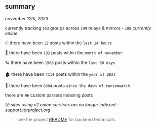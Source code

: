 
## summary
_november 12th, 2023_

currently tracking `163` groups across `299` relays & mirrors - _`100` currently online_

⏲ there have been `12` posts within the `last 24 hours`

🦈 there have been `192` posts within the `month of november`

🪐 there have been `1565` posts within the `last 90 days`

🏚 there have been `4114` posts within the `year of 2023`

🦕 there have been `8804` posts `since the dawn of ransomwatch`

there are `96` custom parsers indexing posts

_`20` sites using v2 onion services are no longer indexed - [support.torproject.org](https://support.torproject.org/onionservices/v2-deprecation/)_

> see the project [README](https://github.com/joshhighet/ransomwatch#ransomwatch--) for backend technicals

